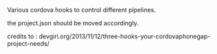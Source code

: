 Various cordova hooks to control different pipelines.

the project.json should be moved accordingly.

credits to : devgirl.org/2013/11/12/three-hooks-your-cordovaphonegap-project-needs/
